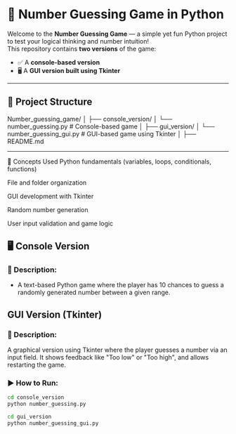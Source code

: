 # 🎯 Number Guessing Game in Python

Welcome to the **Number Guessing Game** — a simple yet fun Python project to test your logical thinking and number intuition!  
This repository contains **two versions** of the game:

- ✅ A **console-based version**
- 🖥 A **GUI version built using Tkinter**

---

## 📁 Project Structure

Number_guessing_game/
│
├── console_version/
│ └── number_guessing.py # Console-based game
│
├── gui_version/
│ └── number_guessing_gui.py # GUI-based game using Tkinter
│
├── README.md

---
🧠 Concepts Used
Python fundamentals (variables, loops, conditionals, functions)

File and folder organization

GUI development with Tkinter

Random number generation

User input validation and game logic




## 🖥 Console Version

### 📌 Description:
- A text-based Python game where the player has 10 chances to guess a randomly generated number between a given range.

## GUI Version (Tkinter)
### 📌 Description:
A graphical version using Tkinter where the player guesses a number via an input field. It shows feedback like "Too low" or "Too high", and allows restarting the game.


### ▶️ How to Run:
```bash
cd console_version
python number_guessing.py

cd gui_version
python number_guessing_gui.py
